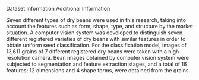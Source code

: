 Dataset Information
Additional Information

Seven different types of dry beans were used in this research, taking into account the features such as form, shape, type, and structure by the market situation.
A computer vision system was developed to distinguish seven different registered varieties of dry beans with similar features in order to obtain uniform seed classification.
For the classification model, images of 13,611 grains of 7 different registered dry beans were taken with a high-resolution camera. 
Bean images obtained by computer vision system were subjected to segmentation and feature extraction stages, and a total of 16 features; 12 dimensions and 4 shape forms, were obtained from the grains.
